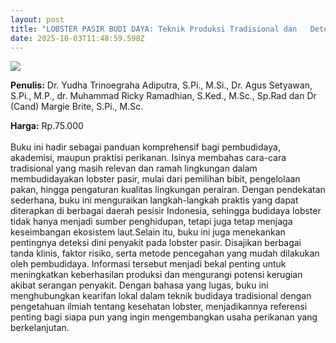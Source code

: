 ```yaml
---
layout: post
title: "LOBSTER PASIR BUDI DAYA: Teknik Produksi Tradisional dan   Deteksi Penyakit "
date: 2025-10-03T11:48:59.598Z
---
```

![](/images/uploads/isbn-lobster-pasir-budi-daya.jpg)

**P﻿enulis:** Dr. Yudha Trinoegraha Adiputra, S.Pi., M.Si., Dr. Agus Setyawan, S.Pi., M.P., dr. Muhammad Ricky Ramadhian, S.Ked., M.Sc., Sp.Rad dan Dr (Cand) Margie Brite, S.Pi., M.Sc.

**Harga:** Rp.75.000\
\
Buku ini hadir sebagai panduan komprehensif bagi pembudidaya, akademisi, maupun praktisi perikanan. Isinya membahas cara-cara tradisional yang masih relevan dan ramah lingkungan dalam membudidayakan lobster pasir, mulai dari pemilihan bibit, pengelolaan pakan, hingga pengaturan kualitas lingkungan perairan. Dengan pendekatan sederhana, buku ini menguraikan langkah-langkah praktis yang dapat diterapkan di berbagai daerah pesisir Indonesia, sehingga budidaya lobster tidak hanya menjadi sumber penghidupan, tetapi juga tetap menjaga keseimbangan ekosistem laut.Selain itu, buku ini juga menekankan pentingnya deteksi dini penyakit pada lobster pasir. Disajikan berbagai tanda klinis, faktor risiko, serta metode pencegahan yang mudah dilakukan oleh pembudidaya. Informasi tersebut menjadi bekal penting untuk meningkatkan keberhasilan produksi dan mengurangi potensi kerugian akibat serangan penyakit. Dengan bahasa yang lugas, buku ini menghubungkan kearifan lokal dalam teknik budidaya tradisional dengan pengetahuan ilmiah tentang kesehatan lobster, menjadikannya referensi penting bagi siapa pun yang ingin mengembangkan usaha perikanan yang berkelanjutan.